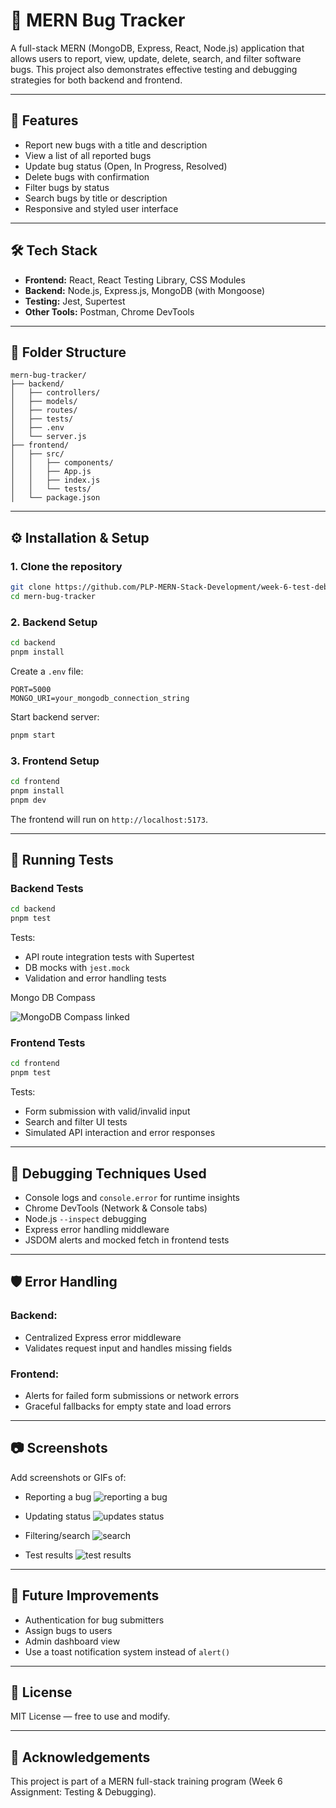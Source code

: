 # 🐞 MERN Bug Tracker

A full-stack MERN (MongoDB, Express, React, Node.js) application that allows users to report, view, update, delete, search, and filter software bugs. This project also demonstrates effective testing and debugging strategies for both backend and frontend.

---

## 🚀 Features

- Report new bugs with a title and description
- View a list of all reported bugs
- Update bug status (Open, In Progress, Resolved)
- Delete bugs with confirmation
- Filter bugs by status
- Search bugs by title or description
- Responsive and styled user interface

---

## 🛠 Tech Stack

- **Frontend:** React, React Testing Library, CSS Modules
- **Backend:** Node.js, Express.js, MongoDB (with Mongoose)
- **Testing:** Jest, Supertest
- **Other Tools:** Postman, Chrome DevTools

---

## 📁 Folder Structure

```
mern-bug-tracker/
├── backend/
│   ├── controllers/
│   ├── models/
│   ├── routes/
│   ├── tests/
│   ├── .env
│   └── server.js
├── frontend/
│   ├── src/
│   │   ├── components/
│   │   ├── App.js
│   │   ├── index.js
│   │   └── tests/
│   └── package.json
```

---

## ⚙️ Installation & Setup

### 1. Clone the repository

```bash
git clone https://github.com/PLP-MERN-Stack-Development/week-6-test-debug-assignment-AndiswaCyria.git
cd mern-bug-tracker
```

### 2. Backend Setup

```bash
cd backend
pnpm install
```

Create a `.env` file:

```env
PORT=5000
MONGO_URI=your_mongodb_connection_string
```

Start backend server:

```bash
pnpm start
```

### 3. Frontend Setup

```bash
cd frontend
pnpm install
pnpm dev
```

The frontend will run on `http://localhost:5173`.

---

## 🧪 Running Tests

### Backend Tests

```bash
cd backend
pnpm test
```

Tests:
- API route integration tests with Supertest
- DB mocks with `jest.mock`
- Validation and error handling tests

Mongo DB Compass

![MongoDB Compass linked](/mern-bug-tracker/frontend/public/mongo.png)

### Frontend Tests

```bash
cd frontend
pnpm test
```

Tests:
- Form submission with valid/invalid input
- Search and filter UI tests
- Simulated API interaction and error responses

---

## 🐛 Debugging Techniques Used

- Console logs and `console.error` for runtime insights
- Chrome DevTools (Network & Console tabs)
- Node.js `--inspect` debugging
- Express error handling middleware
- JSDOM alerts and mocked fetch in frontend tests

---

## 🛡 Error Handling

### Backend:
- Centralized Express error middleware
- Validates request input and handles missing fields

### Frontend:
- Alerts for failed form submissions or network errors
- Graceful fallbacks for empty state and load errors

---

## 📷 Screenshots 

Add screenshots or GIFs of:
- Reporting a bug
![reporting a bug](/mern-bug-tracker/frontend/public/reportingbug.png)

- Updating status
![updates status](/mern-bug-tracker/frontend/public/filterByStatus.png)

- Filtering/search
![search](/mern-bug-tracker/frontend/public/search.png)

- Test results
![test results](/mern-bug-tracker/frontend/public/test.png)
---

## 📌 Future Improvements

- Authentication for bug submitters
- Assign bugs to users
- Admin dashboard view
- Use a toast notification system instead of `alert()`

---

## 📄 License

MIT License — free to use and modify.

---

## 🙌 Acknowledgements

This project is part of a MERN full-stack training program (Week 6 Assignment: Testing & Debugging).


